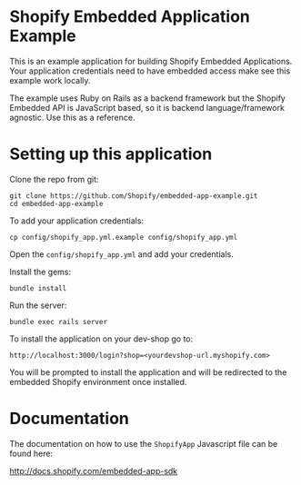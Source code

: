 # Shopify Embedded Application Example

This is an example application for building Shopify Embedded Applications. Your application credentials need to have embedded access make see this example work locally.

The example uses Ruby on Rails as a backend framework but the Shopify Embedded API is JavaScript based, so it is backend language/framework agnostic. Use this as a reference.

# Setting up this application

Clone the repo from git:

    git clone https://github.com/Shopify/embedded-app-example.git
    cd embedded-app-example

To add your application credentials:

    cp config/shopify_app.yml.example config/shopify_app.yml

Open the `config/shopify_app.yml` and add your credentials.

Install the gems:

    bundle install

Run the server:

    bundle exec rails server

To install the application on your dev-shop go to:

    http://localhost:3000/login?shop=<yourdevshop-url.myshopify.com>

You will be prompted to install the application and will be redirected to the embedded Shopify environment once installed.

# Documentation

The documentation on how to use the `ShopifyApp` Javascript file can be found here:

http://docs.shopify.com/embedded-app-sdk
